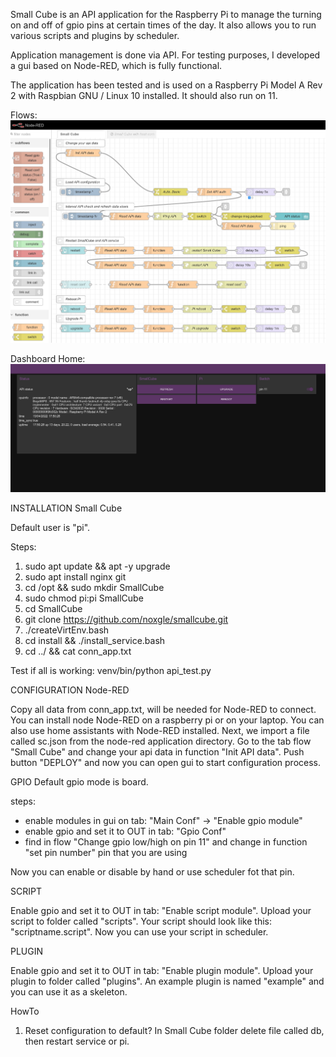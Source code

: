 Small Cube is an API application for the Raspberry Pi to manage the turning on and off of gpio pins at certain times of
the day. It also allows you to run various scripts and plugins by scheduler.

Application management is done via API. For testing purposes, I developed a gui based on Node-RED, which is fully
functional.

The application has been tested and is used on a Raspberry Pi Model A Rev 2 with Raspbian GNU / Linux 10 installed. It
should also run on 11.

Flows:
![Screenshot](node-red/Node-RED.png)

Dashboard Home:
![Screenshot](node-red/Node-RED_Dashboard.png)


INSTALLATION Small Cube

Default user is "pi".

Steps:

1. sudo apt update && apt -y upgrade
2. sudo apt install nginx git
3. cd /opt && sudo mkdir SmallCube
4. sudo chmod pi:pi SmallCube
5. cd SmallCube
6. git clone https://github.com/noxgle/smallcube.git
7. ./createVirtEnv.bash
8. cd install && ./install_service.bash
9. cd ../ && cat conn_app.txt

Test if all is working: venv/bin/python api_test.py

CONFIGURATION Node-RED

Copy all data from conn_app.txt, will be needed for Node-RED to connect. You can install node Node-RED on a raspberry pi
or on your laptop. You can also use home assistants with Node-RED installed. Next, we import a file called sc.json
from the node-red application directory. Go to the tab flow "Small Cube" and change your api data in function "Init API
data". Push button "DEPLOY" and now you can open gui to start configuration process.

GPIO Default gpio mode is board.

steps:

- enable modules in gui on tab: "Main Conf" -> "Enable gpio module"
- enable gpio and set it to OUT in tab: "Gpio Conf"
- find in flow "Change gpio low/high on pin 11" and change in function "set pin number" pin that you are using

Now you can enable or disable by hand or use scheduler fot that pin.

SCRIPT

Enable gpio and set it to OUT in tab: "Enable script module". Upload your script to folder called "scripts". Your script
should look like this: "scriptname.script". Now you can use your script in scheduler.

PLUGIN

Enable gpio and set it to OUT in tab: "Enable plugin module". Upload your plugin to folder called "plugins". An example
plugin is named "example" and you can use it as a skeleton.

HowTo
1. Reset configuration to default? In Small Cube folder delete file called db, then restart service or pi. 